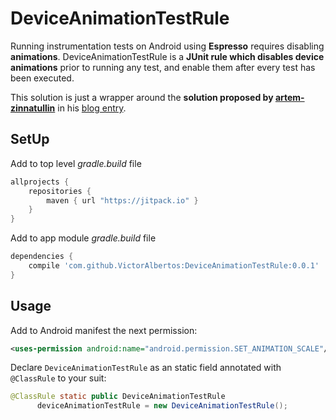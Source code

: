 # DeviceAnimationTestRule

Running instrumentation tests on Android using **Espresso** requires disabling **animations**. DeviceAnimationTestRule is a **JUnit rule which disables device animations** prior to running any test, and enable them after every test has been executed.

This solution is just a wrapper around the **solution proposed by [artem-zinnatullin](https://github.com/artem-zinnatullin)** in his [blog entry](https://artemzin.com/blog/easiest-way-to-give-set_animation_scale-permission-for-your-ui-tests-on-android/). 


## SetUp

Add to top level *gradle.build* file

```gradle
allprojects {
    repositories {
        maven { url "https://jitpack.io" }
    }
}
```

Add to app module *gradle.build* file
```gradle
dependencies {
    compile 'com.github.VictorAlbertos:DeviceAnimationTestRule:0.0.1'
}
```

## Usage

Add to Android manifest the next permission:

```xml
<uses-permission android:name="android.permission.SET_ANIMATION_SCALE"/>
```


Declare `DeviceAnimationTestRule` as an static field annotated with `@ClassRule` to your suit: 

```java
@ClassRule static public DeviceAnimationTestRule
      deviceAnimationTestRule = new DeviceAnimationTestRule();
```